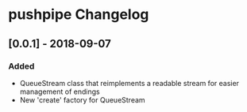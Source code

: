 # pushpipe Changelog

## [0.0.1] - 2018-09-07
### Added
- QueueStream class that reimplements a readable stream for easier management of endings
- New 'create' factory for QueueStream

